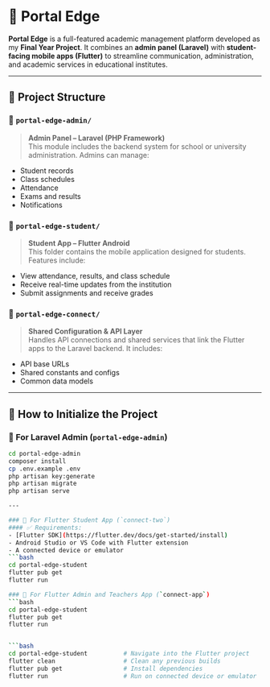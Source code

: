 # 📘 Portal Edge

**Portal Edge** is a full-featured academic management platform developed as my **Final Year Project**. It combines an **admin panel (Laravel)** with **student-facing mobile apps (Flutter)** to streamline communication, administration, and academic services in educational institutes.

---

## 📂 Project Structure

### 🔹 `portal-edge-admin/`
> **Admin Panel – Laravel (PHP Framework)**  
This module includes the backend system for school or university administration. Admins can manage:
- Student records
- Class schedules
- Attendance
- Exams and results
- Notifications

### 🔹 `portal-edge-student/`
> **Student App – Flutter Android**  
This folder contains the mobile application designed for students. Features include:
- View attendance, results, and class schedule
- Receive real-time updates from the institution
- Submit assignments and receive grades

### 🔹 `portal-edge-connect/`
> **Shared Configuration & API Layer**  
Handles API connections and shared services that link the Flutter apps to the Laravel backend. It includes:
- API base URLs
- Shared constants and configs
- Common data models

---

## 🧪 How to Initialize the Project

### 🔧 For Laravel Admin (`portal-edge-admin`)
```bash
cd portal-edge-admin
composer install
cp .env.example .env
php artisan key:generate
php artisan migrate
php artisan serve

---

### 📱 For Flutter Student App (`connect-two`)
#### ✅ Requirements:
- [Flutter SDK](https://flutter.dev/docs/get-started/install)
- Android Studio or VS Code with Flutter extension
- A connected device or emulator
```bash
cd portal-edge-student
flutter pub get
flutter run

### 📱 For Flutter Admin and Teachers App (`connect-app`)
```bash
cd portal-edge-student
flutter pub get
flutter run


```bash
cd portal-edge-student          # Navigate into the Flutter project
flutter clean                   # Clean any previous builds
flutter pub get                 # Install dependencies
flutter run                     # Run on connected device or emulator
